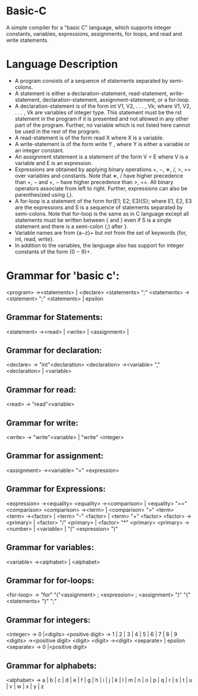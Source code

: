 # Basic-C
A simple compiler for a "basic C" language, which supports integer constants, variables, expressions, assignments, for loops, and read and write statements.

# Language Description 
* A program consists of a sequence of statements separated by semi-colons.
* A statement is either a declaration-statement, read-statement, write-statement, declaration-statement, assignment-statement, or a for-loop.
* A declaration-statement is of the form int V1, V2, . . . , Vk; where V1, V2, . . . , Vk are variables of integer type. This statement must be the rst statement in the program if it is presented and not allowed in any other part of the program. Further, no variable which is not listed here cannot be used in the rest of the program.
* A read-statement is of the form read X where X is a variable.
* A write-statement is of the form write Y , where Y is either a variable or an integer constant.
* An assignment statement is a statement of the form V = E where V is a variable and E is an expression. 
* Expressions are obtained by applying binary operations +, −, ∗, /, >, == over variables and constants. Note that ∗, / have higher precedence than +, − and +, − have higher precedence than >, ==. All binary operators associate from left to right. Further, expressions can also be parenthesized using (,).
* A for-loop is a statement of the form for(E1; E2; E3){S}; where E1, E2, E3 are the expressions and S is a sequence of statements separated by semi-colons. Note that for-loop is the same as in C language except all statements must be written between { and } even if S is a single statement and there is a semi-colon (;) after }.
* Variable names are from {a−z}+ but not from the set of keywords {for, int, read, write}.
* In addition to the variables, the language also has support for integer constants of the form {0 − 9}+.

# Grammar for 'basic c':
\<program> ->\<statements> | \<declare> \<statements> ";"
\<statements> ->\<statement> ";" \<statements> | epsilon
## Grammar for Statements:
\<statement> ->\<read> | \<write> | \<assignment> |<for-loop>
## Grammar for declaration:
\<declare> ->  "int"\<declaration>
\<declaration> ->\<variable> "," \<declaration> | \<variable>
## Grammar for read:
\<read> -> "read"\<variable>
## Grammar for write:
\<write> -> "write"\<variable> | "write" \<integer>
## Grammar for assignment:
\<assignment> ->\<variable> "=" \<expression>
## Grammar for Expressions:
\<expression> ->\<equality>
\<equality> ->\<comparison> | \<equality> "==" \<comparison>
\<comparison> ->\<term> | \<comparison> ">" \<term>
\<term> ->\<factor> | \<term> "-" \<factor> | \<term> "+" \<factor>
\<factor> ->\<primary> | \<factor> "/" \<primary> | \<factor> "*" \<primary>
\<primary> ->\<number> | \<variable> | "(" \<expression> ")"
## Grammar for variables:
\<variable> ->\<alphabet><variable> | \<alphabet>
## Grammar for for-loops:
\<for-loop> -> "for" "("\<assignment> ; \<expression> ; \<assignment> ")" "{" \<statements> "}" ";"
## Grammar for integers:
\<integer> -> 0 |\<digits>
\<positive digit> -> 1 | 2 | 3 | 4 | 5 | 6 | 7 | 8 | 9
\<digits> ->\<positive digit> \<digit>
\<digit> ->\<digit> \<separate> | epsilon
\<separate> -> 0 |\<positive digit>
## Grammar for alphabets:
\<alphabet> -> a | b | c | d | e | f | g | h | i | j | k | l | m | n | o | p | q | r | s | t | u | v | w | x | y | z
